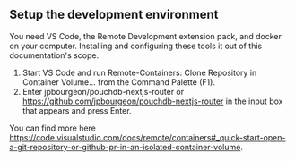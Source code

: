 ## Setup the development environment

You need VS Code, the Remote Development extension pack, and docker on your computer. Installing and configuring these tools it out of this documentation's scope.

1. Start VS Code and run Remote-Containers: Clone Repository in Container Volume... from the Command Palette (F1).
1. Enter jpbourgeon/pouchdb-nextjs-router or <https://github.com/jpbourgeon/pouchdb-nextjs-router> in the input box that appears and press Enter.

You can find more here <https://code.visualstudio.com/docs/remote/containers#_quick-start-open-a-git-repository-or-github-pr-in-an-isolated-container-volume>.

